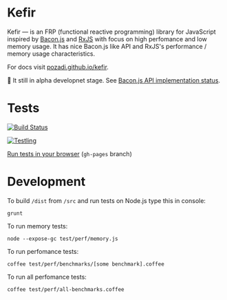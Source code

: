 # Kefir

Kefir — is an FRP (functional reactive programming) library for JavaScript
inspired by [Bacon.js](https://github.com/baconjs/bacon.js)
and [RxJS](https://github.com/Reactive-Extensions/RxJS)
with focus on high perfomance and low memory usage.
It has nice Bacon.js like API
and RxJS's performance / memory usage characteristics.

For docs visit [pozadi.github.io/kefir](http://pozadi.github.io/kefir).

:construction: It still in alpha developnet stage. See [Bacon.js API implementation status](https://github.com/pozadi/kefir/blob/master/bacon-api-impl-status.md).



# Tests

[![Build Status](https://travis-ci.org/pozadi/kefir.svg?branch=master)](https://travis-ci.org/pozadi/kefir)

[![Testling](https://ci.testling.com/pozadi/kefir.png)](https://ci.testling.com/pozadi/kefir)

[Run tests in your browser](http://pozadi.github.io/kefir/test/in-browser/SpecRunner.html) (`gh-pages` branch)



# Development

To build `/dist` from `/src` and run tests on Node.js type this in console:

    grunt

To run memory tests:

    node --expose-gc test/perf/memory.js

To run perfomance tests:

    coffee test/perf/benchmarks/[some benchmark].coffee

To run all perfomance tests:

    coffee test/perf/all-benchmarks.coffee

